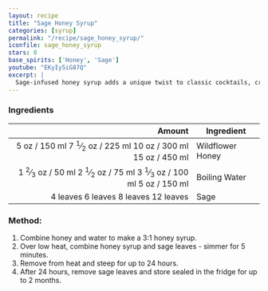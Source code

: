 ```yaml
---
layout: recipe
title: "Sage Honey Syrup"
categories: [syrup]
permalink: "/recipe/sage_honey_syrup/"
iconfile: sage_honey_syrup
stars: 0
base_spirits: ['Honey', 'Sage']
youtube: "EKyIy5iG87Q"
excerpt: |
  Sage-infused honey syrup adds a unique twist to classic cocktails, creating a warm and comforting drink.
---
```


### Ingredients

|   Amount | Ingredient       |
| -------: | ---------------- |
|   <span class="onex active">5 oz / 150 ml</span> <span class="onehalfx">7 <sup>1</sup>&frasl;<sub>2</sub> oz / 225 ml</span> <span class="twox">10 oz / 300 ml</span> <span class="threex">15 oz / 450 ml</span>| Wildflower Honey |
|    <span class="onex active">1 <sup>2</sup>&frasl;<sub>3</sub> oz / 50 ml</span> <span class="onehalfx">2 <sup>1</sup>&frasl;<sub>2</sub> oz / 75 ml</span> <span class="twox">3 <sup>1</sup>&frasl;<sub>3</sub> oz / 100 ml</span> <span class="threex">5 oz / 150 ml</span>| Boiling Water    |
| <span class="onex active">4 leaves </span> <span class="onehalfx">6 leaves </span> <span class="twox">8 leaves </span> <span class="threex">12 leaves </span>| Sage             |

### Method:

1. Combine honey and water to make a 3:1 honey syrup.
2. Over low heat, combine honey syrup and sage leaves - simmer for 5 minutes.
3. Remove from heat and steep for up to 24 hours.
4. After 24 hours, remove sage leaves and store sealed in the fridge for up to 2 months.

    
<script type="application/ld+json">
{
  "@context": "https://schema.org",
  "@type": "Recipe",
  "author": {
    "@type": "Person",
    "name": "{{ page.author }}"
    },
  "image": "{%- for page in page.categories limit: 1 %}{% assign cat = site.data.categories | where: "slug", page | first %}{{ site.url }}{{ site.baseurl}}/assets/images/category_{{cat.slug}}.svg{% endfor -%}",
  "description": "{{ page.excerpt | strip_html | replace: '"', "'" }}",
  "recipeIngredient": [
  "150 ml Wildflower Honey",
  " 50 ml Boiling Water ",
  "4 leaves Sage"
    ],
  "name": "{{ page.title }}",
  "recipeInstructions": [

    ],
  "recipeYield": "1 cocktail",
  "recipeCategory": "cocktail",
  {% if page.stars and site.data.ratings[page.iconfile].ratings -%}"aggregateRating": {
   "@type": "AggregateRating",
   "ratingValue": "{%- include stars_metadata.html %}",
   "bestRating": "5",
   "reviewCount": "2"},{%- endif %}
  "recipeCuisine": "global",
  "prepTime": "PT20M",
  "cookTime": "PT15S",
  "keywords": "{{ page.title }}, cocktail, {{ page.eras }}, {%- include category_metadata.html -%}, {%- include spirits_metadata.html -%}"
}
</script>

    